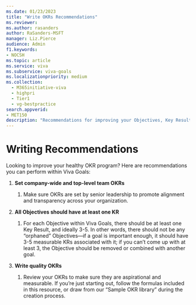```yaml
---
ms.date: 01/23/2023
title: "Write OKRs Recommendations"
ms.reviewer: 
ms.author: rasanders
author: RaSanders-MSFT
manager: Liz.Pierce
audience: Admin
f1.keywords:
- NOCSH
ms.topic: article
ms.service: viva
ms.subservice: viva-goals
ms.localizationpriority: medium
ms.collection:
  - M365initiative-viva
  - highpri
  - Tier1
  - vg-bestpractice
search.appverid:
- MET150
description: "Recommendations for improving your Objectives, Key Results, and Initiatives for a healthy OKR program."
---
```


# Writing Recommendations

Looking to improve your healthy OKR program? Here are recommendations you can perform within Viva Goals: 

1. **Set company-wide and top-level team OKRs** 
    1. Make sure OKRs are set by senior leadership to promote alignment and transparency across your organization.  

1. **All Objectives should have at least one KR** 
    1. For each Objective within Viva Goals, there should be at least one Key Result, and ideally 3-5. In other words, there should not be any “orphaned” Objectives—if a goal is important enough, it should have 3-5 measurable KRs associated with it; if you can’t come up with at least 3, the Objective should be removed or combined with another goal.
    
1. **Write quality OKRs**
    1. Review your OKRs to make sure they are aspirational and measurable. If you’re just starting out, follow the formulas included in this resource, or draw from our “Sample OKR library” during the creation process. 
